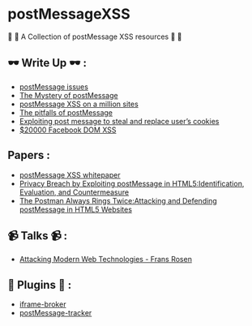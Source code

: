 # postMessageXSS

 🥳 🥳 A Collection of postMessage XSS resources 🥳 🥳 

## 🕶 Write Up 🕶 :

- [postMessage issues](https://github.com/EdOverflow/bugbountywiki/wiki/postMessage-issues)
- [The Mystery of postMessage](https://ngailong.wordpress.com/2018/02/13/the-mystery-of-postmessage/)
- [postMessage XSS on a million sites
](https://labs.detectify.com/2016/12/15/postmessage-xss-on-a-million-sites/)
- [The pitfalls of postMessage
](https://labs.detectify.com/2016/12/08/the-pitfalls-of-postmessage/)
- [Exploiting post message to steal and replace user’s cookies](https://medium.com/bugbountywriteup/exploiting-post-message-to-steal-users-cookies-7df43a00289a)
- [$20000 Facebook DOM XSS
](https://vinothkumar.me/20000-facebook-dom-xss/#fn:1)

## Papers :
- [postMessage XSS whitepaper](https://docs.ioin.in/writeup/www.exploit-db.com/_docs_40287_pdf/index.pdf)
- [Privacy Breach by Exploiting postMessage in HTML5:﻿Identification, Evaluation, and Countermeasure](https://csis.gmu.edu/ksun/publications/postmessage-asiaccs16.pdf)
- [The Postman Always Rings Twice:﻿Attacking and Defending postMessage in HTML5 Websites](https://www.cs.utexas.edu/~shmat/shmat_ndss13postman.pdf)

##  📹 Talks 📹 :
-  [Attacking Modern Web Technologies - Frans Rosen](https://www.youtube.com/watch?v=oJCCOnF25JU)

## 🎩 Plugins 🎩 : 

- [iframe-broker](https://github.com/vinothsparrow/iframe-broker)
- [postMessage-tracker](https://github.com/fransr/postMessage-tracker/tree/master/chrome)
